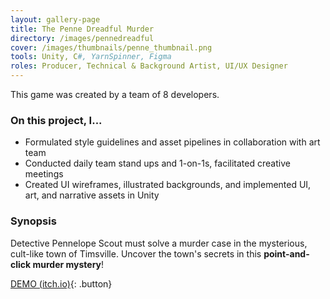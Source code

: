 ```yaml
---
layout: gallery-page
title: The Penne Dreadful Murder
directory: /images/pennedreadful
cover: /images/thumbnails/penne_thumbnail.png
tools: Unity, C#, YarnSpinner, Figma
roles: Producer, Technical & Background Artist, UI/UX Designer
---
```

This game was created by a team of 8 developers.

### On this project, I...
- Formulated style guidelines and asset pipelines in collaboration with art team
- Conducted daily team stand ups and 1-on-1s, facilitated creative meetings
- Created UI wireframes, illustrated backgrounds, and implemented UI, art, and narrative assets in Unity

### Synopsis

Detective Pennelope Scout must solve a murder case in the mysterious, cult-like town of Timsville. Uncover the town's secrets in this **point-and-click murder mystery**!

[DEMO (itch.io)](https://crowswalk.itch.io/the-penne-dreadful-murder){: .button}
